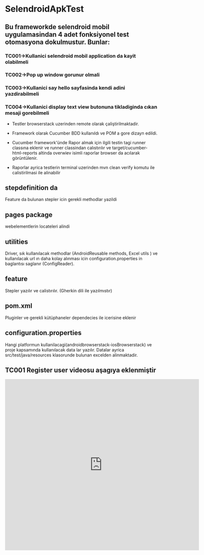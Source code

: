 # SelendroidApkTest

## Bu frameworkde selendroid mobil uygulamasindan 4 adet fonksiyonel test otomasyona dokulmustur. Bunlar: 

### TC001->Kullanici selendroid mobil application da kayit olabilmeli
### TC002->Pop up window gorunur olmali
### TC003->Kullanici say hello sayfasinda kendi adini yazdirabilmeli
### TC004->Kullanici display text view butonuna tikladiginda cıkan mesaji gorebilmeli

- Testler browserstack uzerinden remote olarak çaliştirilmaktadir.

- Framework olarak Cucumber BDD kullanıldı ve POM a gore dizayn edildi.

- Cucumber framework'ünde Rapor almak için ilgili testin tagi runner classına eklenir ve runner classindan calıstırılır ve target/cucumber-html-reports altinda overwiev isimli raporlar browser da acılarak görüntülenir.

- Raporlar ayrica testlerin terminal uzerinden mvn clean verify komutu ile calistirilmasi ile alinabilir

## stepdefinition da
Feature da bulunan stepler icin gerekli methodlar yazildi

## pages package
webelementlerin locateleri alindi

## utilities 
Driver, sık kullanılacak methodlar (AndroidReusable methods, Excel utils ) ve kullanılacak url ın daha kolay alınması icin configuration.properties
in baglantısı saglanır (ConfigReader).

## feature 
Stepler yazılır ve calistırılır. (Gherkin dili ile yazılmıstır)

## pom.xml 
Pluginler ve gerekli kütüphaneler dependecies ile icerisine eklenir

## configuration.properties
Hangi platformun kullanilacagi(androidbrowserstack-iosBrowserstack) ve proje kapsamında kullanılacak data lar yazılır. Datalar ayrica src/test/java/resources klasorunde bulunan excelden alinmaktadir.

## TC001 Register user videosu aşagıya eklenmiştir
<iframe src="https://player.vimeo.com/video/751896648?h=ffbbf7a4e0" width="640" height="564" frameborder="0" allow="autoplay; fullscreen" allowfullscreen></iframe>

